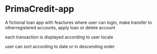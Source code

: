 # PrimaCredit-app

A fictional loan app with feactures where user can login, make transfer to  otherregistered accounts, apply loan or delete account

each transaction is displayed according to user locale

user can sort according to date or in descending order

